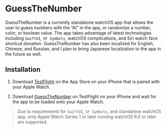 # GuessTheNumber

GuessTheNumber is a currently standalone watchOS app that allows the user to guess numbers with the “AI” in the app, or randomize a number, color, or boolean value. The app takes advantage of latest technologies including `SwiftUI`, `SF Symbols`, watchOS complications, and Siri watch face shortcut donation. GuessTheNumber has also been localized for English, Chinese, and Russian, and I plan to bring Japanese localization to the app in the future as well. 

## Installation

1. Download [TestFlight](https://apps.apple.com/us/app/testflight/id899247664) on the App Store on your iPhone that is paired with your Apple Watch.

2. Download [GuessTheNumber](https://testflight.apple.com/join/VJepLWZC) on TestFlight on your iPhone and wait for the app to be loaded onto your Apple Watch.

> Due to requirements for `SwiftUI`, `SF Symbols`, and standalone watchOS app, only Apple Watch Series 1 or later running watchOS 6.0 or later are supported.
